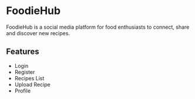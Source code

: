 # FoodieHub
FoodieHub is a social media platform for food enthusiasts to connect, share and discover new recipes.

## Features
- Login
- Register
- Recipes List
- Upload Recipe
- Profile
